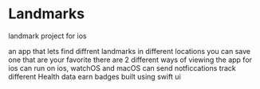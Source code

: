 # Landmarks
landmark project for ios 

an app that lets find diffrent landmarks in different locations 
you can save one that are your favorite 
there are 2 different ways of viewing the app for ios 
can run on ios, watchOS and macOS
can send notficcations 
track different Health data
earn badges 
built using swift ui 
